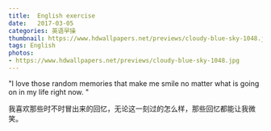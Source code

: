 ```yaml
---
title:  English exercise
date:   2017-03-05
categories: 英语早操
thumbnail: https://www.hdwallpapers.net/previews/cloudy-blue-sky-1048.jpg
tags: English
photos:
- https://www.hdwallpapers.net/previews/cloudy-blue-sky-1048.jpg
---
```


"I love those random memories that make me smile no matter what is going on in my life right now. "
<p>我喜欢那些时不时冒出来的回忆，无论这一刻过的怎么样，那些回忆都能让我微笑。</p>
